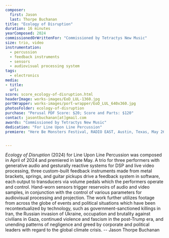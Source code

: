 ```yaml
---
composer:
  first: Jason
  last: Thorpe Buchanan
title: "Ecology of Disruption"
duration: 16 minutes
yearComposed: 2024
commissionedOrWrittenFor: "Commissioned by Tetractys New Music"
size: trio, video
instrumentation:
  - percussion
  - feedback instruments
  - sensors
  - audiovisual processing system
tags:
  - electronics
media:
- title: 
  url: 
score: score_ecology-of-disruption.html
headerImage: works-images/EoD_LUL-1360.jpg
portWrapper: works-images/port-wrapper/EoD_LUL_640x360.jpg
photosFolder: ecology-of-disruption
purchase: "Perusal PDF Score: $20; Score and Parts: $120"
contact: jasontbuchanan[at]gmail.com
awards: "Commissioned by Tetractys New Music"
dedication: "For Line Upon Line Percussion"
premiere: "Here Be Monsters Festival, RADIO EAST, Austin, Texas, May 26, 2024"   


---
```

*Ecology of Disruption* (2024) for Line Upon Line Percussion was composed in April of 2024 and premiered in late May. A trio for three performers with generative audio and gesturally reactive systems for DSP and live video processing, three custom-built feedback instruments made from metal brackets, springs, and guitar pickups drive a feedback system in software, each output to transducers via volume pedals which the performers operate and control. Hand-worn sensors trigger reservoirs of audio and video samples, in conjunction with the control of various parameters for audiovisual processing and projection. The work further utilizes footage from across the globe of events and political situations which have been recontextualized by technology, such as government-sanctioned killings in Iran, the Russian invasion of Ukraine, occupation and brutality against civilians in Gaza, continued violence and fascism in the post-Trump era, and unending patterns of negligence and greed by corporate and political leaders with regard to the global climate crisis. -- Jason Thorpe Buchanan
